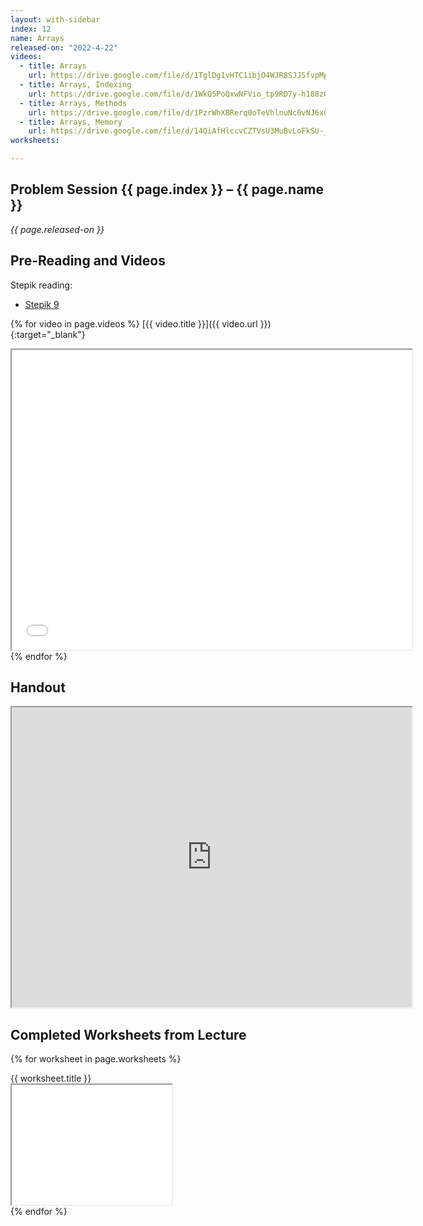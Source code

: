```yaml
---
layout: with-sidebar
index: 12
name: Arrays
released-on: "2022-4-22"
videos:
  - title: Arrays
    url: https://drive.google.com/file/d/1TglDg1vHTC1ibjO4WJR8SJJSfvpMp9fC
  - title: Arrays, Indexing
    url: https://drive.google.com/file/d/1WkQ5PoQxwNFVio_tp9RD7y-h188zGKoF
  - title: Arrays, Methods
    url: https://drive.google.com/file/d/1PzrWhXBRerq0oTeVhlnuNc0vNJ6xQW9k
  - title: Arrays, Memory
    url: https://drive.google.com/file/d/14QiAfHlccvCZTVsU3MuBvLoFkSU-_UAo
worksheets:

---
```



## Problem Session {{ page.index }} – {{ page.name }}

_{{ page.released-on }}_

## Pre-Reading and Videos

Stepik reading:
- [Stepik 9](https://stepik.org/lesson/579631/step/1?unit=574281)

{% for video in page.videos %}
[{{ video.title }}]({{ video.url }}){:target="_blank"}

<iframe src="{{ video.url }}/preview" width="640" height="480" allow="autoplay"></iframe>
{% endfor %}

## Handout

<iframe src="https://drive.google.com/file/d/1tZWPqxH7Ct7Nb9jyL-sV2ID5JzP30K9L/preview" width="640" height="480" allow="autoplay"></iframe>

## Completed Worksheets from Lecture

{% for worksheet in page.worksheets %}
<div class="worksheetBox">
{{ worksheet.title }}
<br>
<iframe src="{{ worksheet.url }}/preview" width="256" height="192" allow="autoplay"></iframe>
</div>
{% endfor %}